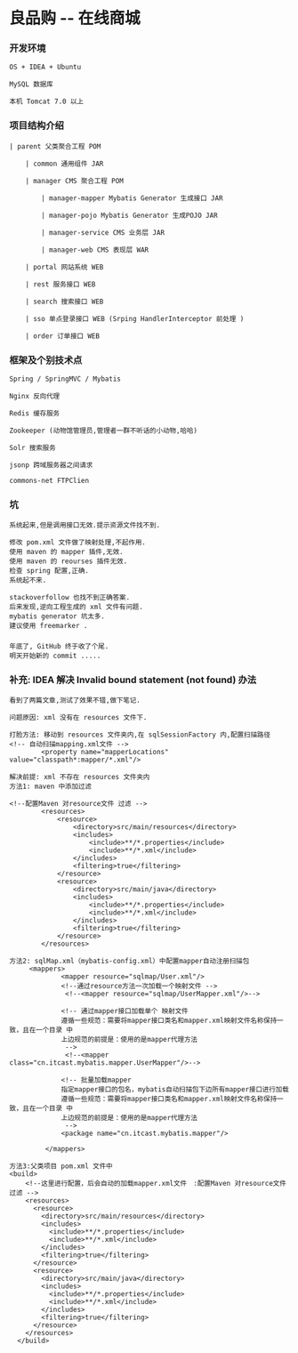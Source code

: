 # 良品购 -- 在线商城

### 开发环境
    
    OS + IDEA + Ubuntu
    
    MySQL 数据库
    
    本机 Tomcat 7.0 以上

### 项目结构介绍
    | parent 父类聚合工程 POM
   
        | common 通用组件 JAR
        
        | manager CMS 聚合工程 POM
        
            | manager-mapper Mybatis Generator 生成接口 JAR
            
            | manager-pojo Mybatis Generator 生成POJO JAR
            
            | manager-service CMS 业务层 JAR
            
            | manager-web CMS 表现层 WAR
            
        | portal 网站系统 WEB
        
        | rest 服务接口 WEB
        
        | search 搜索接口 WEB
        
        | sso 单点登录接口 WEB (Srping HandlerInterceptor 前处理 )
        
        | order 订单接口 WEB
        
    
### 框架及个别技术点
    
    
    Spring / SpringMVC / Mybatis
    
    Nginx 反向代理
      
    Redis 缓存服务
    
    Zookeeper (动物馆管理员,管理者一群不听话的小动物,哈哈)
    
    Solr 搜索服务
    
    jsonp 跨域服务器之间请求
    
    commons-net FTPClien 
### 
    
### 坑
    
    系统起来,但是调用接口无效.提示资源文件找不到.
  
    修改 pom.xml 文件做了映射处理,不起作用.
    使用 maven 的 mapper 插件,无效.
    使用 maven 的 reourses 插件无效.
    检查 spring 配置,正确.
    系统起不来.
    
    stackoverfollow 也找不到正确答案.
    后来发现,逆向工程生成的 xml 文件有问题.
    mybatis generator 坑太多.
    建议使用 freemarker .
    
####
    
    年底了, GitHub 终于收了个尾.
    明天开始新的 commit .....


### 补充: IDEA 解决 Invalid bound statement (not found) 办法

    看到了两篇文章,测试了效果不错,做下笔记.
    
    问题原因: xml 没有在 resources 文件下.
    
    打脸方法: 移动到 resources 文件夹内,在 sqlSessionFactory 内,配置扫描路径
    <!-- 自动扫描mapping.xml文件 -->
    		<property name="mapperLocations" value="classpath*:mapper/*.xml"/>
    
    解决前提: xml 不存在 resources 文件夹内
    方法1: maven 中添加过滤
    
    <!--配置Maven 对resource文件 过滤 -->
            <resources>
                <resource>
                    <directory>src/main/resources</directory>
                    <includes>
                        <include>**/*.properties</include>
                        <include>**/*.xml</include>
                    </includes>
                    <filtering>true</filtering>
                </resource>
                <resource>
                    <directory>src/main/java</directory>
                    <includes>
                        <include>**/*.properties</include>
                        <include>**/*.xml</include>
                    </includes>
                    <filtering>true</filtering>
                </resource>
            </resources>
            
    方法2: sqlMap.xml（mybatis-config.xml）中配置mapper自动注册扫描包
         <mappers>
                 <mapper resource="sqlmap/User.xml"/>
                 <!--通过resource方法一次加载一个映射文件 -->
                  <!--<mapper resource="sqlmap/UserMapper.xml"/>-->
         
                 <!-- 通过mapper接口加载单个 映射文件
                 遵循一些规范：需要将mapper接口类名和mapper.xml映射文件名称保持一致，且在一个目录 中
                 上边规范的前提是：使用的是mapper代理方法
                  -->
                  <!--<mapper class="cn.itcast.mybatis.mapper.UserMapper"/>-->
         
                 <!-- 批量加载mapper
                 指定mapper接口的包名，mybatis自动扫描包下边所有mapper接口进行加载
                 遵循一些规范：需要将mapper接口类名和mapper.xml映射文件名称保持一致，且在一个目录 中
                 上边规范的前提是：使用的是mapper代理方法
                  -->
                 <package name="cn.itcast.mybatis.mapper"/>
         
             </mappers>

    方法3:父类项目 pom.xml 文件中
    <build>
        <!--这里进行配置，后会自动的加载mapper.xml文件　:配置Maven 对resource文件 过滤 -->
        <resources>
          <resource>
            <directory>src/main/resources</directory>
            <includes>
              <include>**/*.properties</include>
              <include>**/*.xml</include>
            </includes>
            <filtering>true</filtering>
          </resource>
          <resource>
            <directory>src/main/java</directory>
            <includes>
              <include>**/*.properties</include>
              <include>**/*.xml</include>
            </includes>
            <filtering>true</filtering>
          </resource>
        </resources>
      </build>
      
      